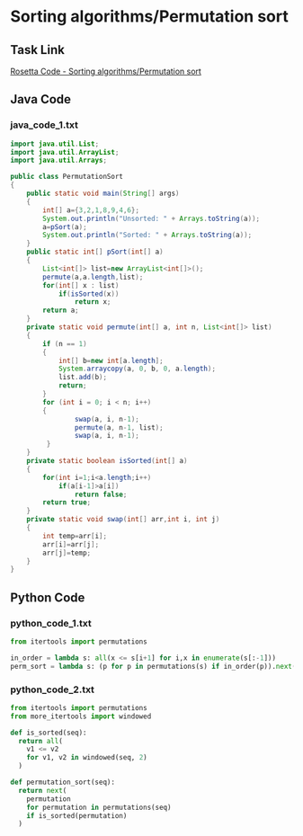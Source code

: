 # Sorting algorithms/Permutation sort

## Task Link
[Rosetta Code - Sorting algorithms/Permutation sort](https://rosettacode.org/wiki/Sorting_algorithms/Permutation_sort)

## Java Code
### java_code_1.txt
```java
import java.util.List;
import java.util.ArrayList;
import java.util.Arrays;

public class PermutationSort 
{
	public static void main(String[] args)
	{
		int[] a={3,2,1,8,9,4,6};
		System.out.println("Unsorted: " + Arrays.toString(a));
		a=pSort(a);
		System.out.println("Sorted: " + Arrays.toString(a));
	}
	public static int[] pSort(int[] a)
	{
		List<int[]> list=new ArrayList<int[]>();
		permute(a,a.length,list);
		for(int[] x : list)
			if(isSorted(x))
				return x;
		return a;
	}
	private static void permute(int[] a, int n, List<int[]> list) 
	{
		if (n == 1) 
		{
			int[] b=new int[a.length];
			System.arraycopy(a, 0, b, 0, a.length);
			list.add(b);
		    return;
		}
		for (int i = 0; i < n; i++) 
		{
		        swap(a, i, n-1);
		        permute(a, n-1, list);
		        swap(a, i, n-1);
		 }
	}
	private static boolean isSorted(int[] a)
	{
		for(int i=1;i<a.length;i++)
			if(a[i-1]>a[i])
				return false;
		return true;
	}
	private static void swap(int[] arr,int i, int j)
	{
		int temp=arr[i];
		arr[i]=arr[j];
		arr[j]=temp;
	}
}

```

## Python Code
### python_code_1.txt
```python
from itertools import permutations

in_order = lambda s: all(x <= s[i+1] for i,x in enumerate(s[:-1]))
perm_sort = lambda s: (p for p in permutations(s) if in_order(p)).next()

```

### python_code_2.txt
```python
from itertools import permutations
from more_itertools import windowed

def is_sorted(seq):
  return all(
    v1 <= v2
    for v1, v2 in windowed(seq, 2)
  )

def permutation_sort(seq):
  return next(
    permutation
    for permutation in permutations(seq)
    if is_sorted(permutation)
  )

```

